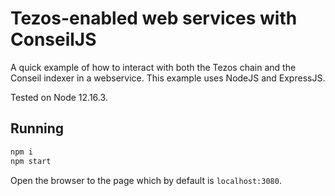 # Tezos-enabled web services with ConseilJS

A quick example of how to interact with both the Tezos chain and the Conseil indexer in a webservice. This example uses NodeJS and ExpressJS.

Tested on Node 12.16.3.

## Running

```bash
npm i
npm start
```

Open the browser to the page which by default is `localhost:3080`.
